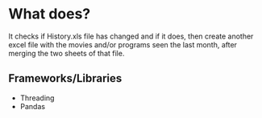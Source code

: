 # What does?

It checks if History.xls file has changed and if it does, then create another excel file with the movies and/or programs seen the last month, after merging the two sheets of that file.

## Frameworks/Libraries

- Threading
- Pandas
